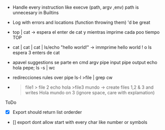 * Handle every instruction like execve (path, argv ,env) path is unnecesary in Builtins
* Log with errors and locations (function throwing them) 'd be great
* top | cat -> espera el enter de cat y mientras imprime cada poo tiempo TOP
* cat | cat | cat | ls/echo "hello world!" -> immprime hello world ! o ls espera 3 enters de cat
* apavel  suggestions se parte en 
	cmd
	argv
	pipe input
	pipe output
	echo hola pepe; ls -s | wc 

* redirecciones rules over pipe  ls-l >file | grep cw 
* > file1  > file 2 echo hola >file3 mundo -> create files 1,2 & 3 and writes Hola mundo on 3 (ignore space, care with explamation)

ToDo
- [x] Export should return list orderder 
- [] export dont allow start with every char like number or symbols 